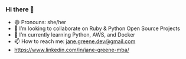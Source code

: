 ### Hi there 👋

- 😄 Pronouns: she/her
- 👯 I’m looking to collaborate on Ruby & Python Open Source Projects
- 🌱 I’m currently learning Python, AWS, and Docker
- 📫 How to reach me: jane.greene.dev@gmail.com
- https://www.linkedin.com/in/jane-greene-mba/
<!--
**janegreene/janegreene** is a ✨ _special_ ✨ repository because its `README.md` (this file) appears on your GitHub profile.

Here are some ideas to get you started:
-->
